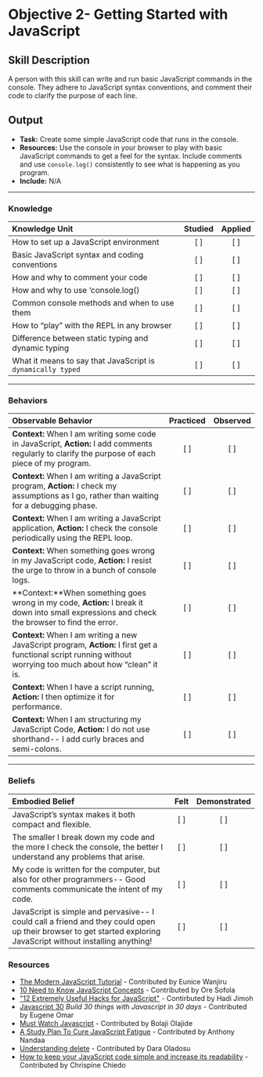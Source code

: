 # Objective 2- Getting Started with JavaScript

## Skill Description
A person with this skill can write and run basic JavaScript commands in the console.  They adhere to JavaScript syntax conventions, and comment their code to clarify the purpose of each line. 

## Output
- **Task:** Create some simple JavaScript code that runs in the console. 
- **Resources:** Use the console in your browser to play with basic JavaScript commands to get a feel for the syntax. Include comments and use `console.log()` consistently to see what is happening as you program. 
- **Include:** N/A

-------

### Knowledge

| Knowledge Unit   |      Studied      | Applied |
|:-------------|:------------------:|:--------:|
| How to set up a JavaScript environment  | [ ] | [ ] |
| Basic JavaScript syntax and coding conventions | [ ] | [ ] |
| How and why to comment your code | [ ] | [ ] | 
| How and why to use ‘console.log() | [ ] | [ ] |  
| Common console methods and when to use them | [ ] | [ ] | 
| How to “play” with the REPL in any browser | [ ] | [ ] |
| Difference between static typing and dynamic typing  | [ ] | [ ] |  
| What it means to say that JavaScript is `dynamically typed` | [ ] | [ ] | 

-------

### Behaviors

| Observable Behavior   |      Practiced      | Observed |
|:-------------|:------------------:|:--------:|
| **Context:** When I am writing some code in JavaScript, **Action:** I add comments regularly to clarify the purpose of each piece of my program.  |   [ ]   |   [ ] |
| **Context:** When I am writing a JavaScript program, **Action:** I check my assumptions as I go, rather than waiting for a debugging phase. |   [ ]   |   [ ] |
| **Context:** When I am writing a JavaScript application, **Action:** I check the console periodically using the REPL loop. |   [ ]   |   [ ] |
| **Context:** When something goes wrong in my JavaScript code, **Action:** I resist the urge to throw in a bunch of console logs. |   [ ]   |   [ ] |
| **Context:**When something goes wrong in my code, **Action:** I break it down into small expressions and check the browser to find the error. |   [ ]   |   [ ] |
| **Context:** When I am writing a new JavaScript program, **Action:** I first get a functional script running without worrying too much about how “clean” it is.  |   [ ]   |   [ ] |
| **Context:** When I have a script running, **Action:** I then optimize it for performance. |   [ ]   |   [ ] |
| **Context:** When I am structuring my JavaScript Code, **Action:** I do not use shorthand-- I add curly braces and semi-colons. |   [ ]   |   [ ] |


-------

### Beliefs

| Embodied Belief   |      Felt      | Demonstrated |
|:-------------|:------------------:|:--------:|
| JavaScript’s syntax makes it both compact and flexible. |   [ ]   |   [ ] |
| The smaller I break down my code and the more I check the console, the better I understand any problems that arise. |   [ ]   |   [ ] |
| My code is written for the computer, but also for other programmers-- Good comments communicate the intent of my code.  |   [ ]   |   [ ] |
| JavaScript is simple and pervasive-- I could call a friend and they could open up their browser to get started exploring JavaScript without installing anything!  |   [ ]   |   [ ] |

### Resources

- [The Modern JavaScript Tutorial](https://javascript.info/) - Contributed by Eunice Wanjiru
- [10 Need to Know JavaScript Concepts](https://scotch.io/courses/10-need-to-know-javascript-concepts) - Contributed by Ore Sofola
- ["12 Extremely Useful Hacks for JavaScript"](https://hashnode.com/post/12-extremely-useful-hacks-for-javascript-cj99gwkjv01k64rwtb4dbwigd) - Contirbuted by Hadi Jimoh
- [Javascript 30](https://javascript30.com/) _Build 30 things with Javascript in 30 days_ - Contributed by Eugene Omar
- [Must Watch Javascript](https://github.com/AllThingsSmitty/must-watch-javascript/blob/master/README.md) - Contributed by Bolaji Olajide
- [A Study Plan To Cure JavaScript Fatigue](https://goo.gl/M8njiD) - Contributed by Anthony Nandaa
- [Understanding delete](http://perfectionkills.com/understanding-delete/) - Contributed by Dara Oladosu
- [How to keep your JavaScript code simple and increase its readability](https://goo.gl/SZy6b5) - Contributed by Chrispine Chiedo																					

